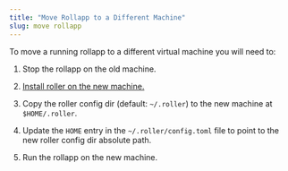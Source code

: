```yaml
---
title: "Move Rollapp to a Different Machine"
slug: move rollapp
---
```


To move a running rollapp to a different virtual machine you will need to:

1. Stop the rollapp on the old machine.

2. [Install roller on the new machine.](https://docs.dymension.xyz/build/quick-start/roller-quick/install) 

3. Copy the roller config dir (default: `~/.roller`) to the new machine at `$HOME/.roller`.

4. Update the `HOME` entry in the `~/.roller/config.toml` file to point to the new roller config dir absolute path.

5. Run the rollapp on the new machine.